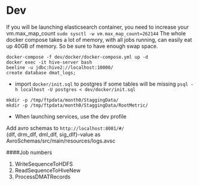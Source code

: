 # Dev
If you will be launching elasticsearch container, you need to increase your vm.max_map_count
`sudo sysctl -w vm.max_map_count=262144`
The whole docker compose takes a lot of memory, with all jobs running, can easily eat up 40GB of memory. 
So be sure to have enough swap space. 
```
docker-compose -f dev/docker/docker-compose.yml up -d
docker exec -it hive-server bash
beeline -u jdbc:hive2://localhost:10000/
create database dmat_logs;
```

* import `docker/init.sql` to postgres if some tables will be missing
`psql -h localhost -U postgres < dev/docker/init.sql`

```
mkdir -p /tmp/ftpdata/month0/StaggingData/
mkdir -p /tmp/ftpdata/month0/StaggingData/RootMetric/
```
* When launching services, use the dev profile

Add avro schemas to `http://localhost:8001/#/`  
{dlf, drm_dlf, dml_dlf, sig_dlf}-value as AvroSchemas/src/main/resources/logs.avsc

####Job numbers
1. WriteSequenceToHDFS
2. ReadSequenceToHiveNew
3. ProcessDMATRecords
